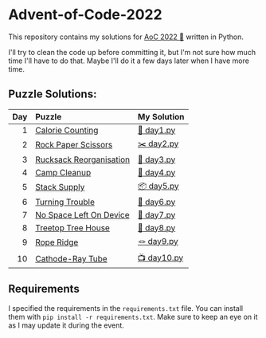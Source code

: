 # Advent-of-Code-2022

This repository contains my solutions for [AoC 2022 :christmas_tree:](https://adventofcode.com/2022) written in Python.

I'll try to clean the code up before committing it, but I'm not sure how much time I'll have to do that.
Maybe I'll do it a few days later when I have more time.

## Puzzle Solutions:
|Day | Puzzle                                                         | My Solution                                 |
|---:|:---------------------------------------------------------------|:--------------------------------------------|
|  1 | [Calorie Counting](https://adventofcode.com/2022/day/1)        | [:pretzel: day1.py](Day01/day01.py)         |
|  2 | [Rock Paper Scissors](https://adventofcode.com/2022/day/2)     | [:scissors: day2.py](Day02/day02.py)        |
|  3 | [Rucksack Reorganisation](https://adventofcode.com/2022/day/3) | [:school_satchel: day3.py](Day03/day03.py)  |
|  4 | [Camp Cleanup](https://adventofcode.com/2022/day/4)            | [:broom: day4.py](Day04/day04.py)           |
|  5 | [Stack Supply](https://adventofcode.com/2022/day/5)            | [:package: day5.py](Day05/day05.py)         |
|  6 | [Turning Trouble](https://adventofcode.com/2022/day/6)         | [:signal_strength: day6.py](Day06/day06.py) |
|  7 | [No Space Left On Device](https://adventofcode.com/2022/day/7) | [:floppy_disk: day7.py](Day07/day07.py)     |
|  8 | [Treetop Tree House](https://adventofcode.com/2022/day/8)      | [:evergreen_tree: day8.py](Day08/day08.py)  |
|  9 | [Rope Ridge](https://adventofcode.com/2022/day/9)              | [:knot: day9.py](Day09/day09.py)            |
| 10 | [Cathode-Ray Tube](https://adventofcode.com/2022/day/10)       | [:tv: day10.py](Day10/day10.py)             |


## Requirements
I specified the requirements in the `requirements.txt` file. You can install them with `pip install -r requirements.txt`.
Make sure to keep an eye on it as I may update it during the event.
